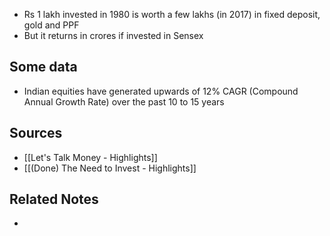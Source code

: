 - Rs 1 lakh invested in 1980 is worth a few lakhs (in 2017) in fixed deposit, gold and PPF
- But it returns in crores if invested in Sensex

## Some data
- Indian equities have generated upwards of 12% CAGR (Compound Annual Growth Rate) over the past 10 to 15 years

## Sources
- [[Let's Talk Money - Highlights]]
- [[(Done) The Need to Invest - Highlights]]

## Related Notes
- 